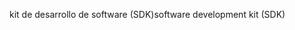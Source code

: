 <span data-ttu-id="384ae-101">kit de desarrollo de software (SDK)</span><span class="sxs-lookup"><span data-stu-id="384ae-101">software development kit (SDK)</span></span>